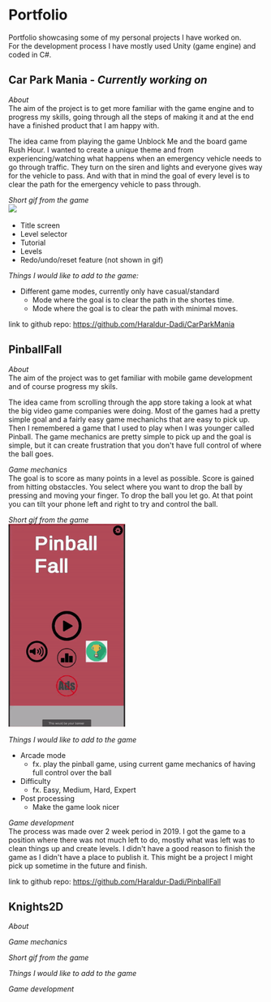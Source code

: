 # Portfolio  
Portfolio showcasing some of my personal projects I have worked on.  
For the development process I have mostly used Unity (game engine) and coded in C#.  

## Car Park Mania - *Currently working on*
*About*  
The aim of the project is to get more familiar with the game engine and to progress my skills, going through all the steps of making it and at the end have a finished product that I am happy with.

The idea came from playing the game Unblock Me and the board game Rush Hour. I wanted to create a unique theme and from experiencing/watching what happens when an emergency vehicle needs to go through traffic. They turn on the siren and lights and everyone gives way for the vehicle to pass. And with that in mind the goal of every level is to clear the path for the emergency vehicle to pass through.  

*Short gif from the game*  
<img src="/docs/CarParkMania_video.gif" height="400">
- Title screen
- Level selector
- Tutorial
- Levels
- Redo/undo/reset feature (not shown in gif)

*Things I would like to add to the game:*  
 - Different game modes, currently only have casual/standard  
   - Mode where the goal is to clear the path in the shortes time.  
   - Mode where the goal is to clear the path with minimal moves.  

link to github repo: https://github.com/Haraldur-Dadi/CarParkMania
  
## PinballFall
*About*  
The aim of the project was to get familiar with mobile game development and of course progress my skils.  

The idea came from scrolling through the app store taking a look at what the big video game companies were doing. Most of the games had a pretty simple goal and a fairly easy game mechanichs that are easy to pick up. Then I remembered a game that I used to play when I was younger called Pinball. The game mechanics are pretty simple to pick up and the goal is simple, but it can create frustration that you don't have full control of where the ball goes.  

*Game mechanics*  
The goal is to score as many points in a level as possible. Score is gained from hitting obstaccles. You select where you want to drop the ball by pressing and moving your finger. To drop the ball you let go. At that point you can tilt your phone left and right to try and control the ball.

*Short gif from the game*  
<img src="/docs/PinballFall_video.gif" height="400">

*Things I would like to add to the game*  
 - Arcade mode  
   - fx. play the pinball game, using current game mechanics of having full control over the ball  
 - Difficulty  
   - fx. Easy, Medium, Hard, Expert  
 - Post processing  
   - Make the game look nicer  

*Game development*  
The process was made over 2 week period in 2019. I got the game to a position where there was not much left to do, mostly what was left was to clean things up and create levels. I didn't have a good reason to finish the game as I didn't have a place to publish it. This might be a project I might pick up sometime in the future and finish.

link to github repo: https://github.com/Haraldur-Dadi/PinballFall

## Knights2D  
*About*  

*Game mechanics*  

*Short gif from the game*  

*Things I would like to add to the game*  

*Game development*  
